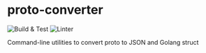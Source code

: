 # proto-converter

![Build & Test](https://github.com/ivanlemeshev/proto-converter/actions/workflows/golang.yml/badge.svg)
![Linter](https://github.com/ivanlemeshev/proto-converter/actions/workflows/golangci-lint.yml/badge.svg)

Command-line utilities to convert proto to JSON and Golang struct
